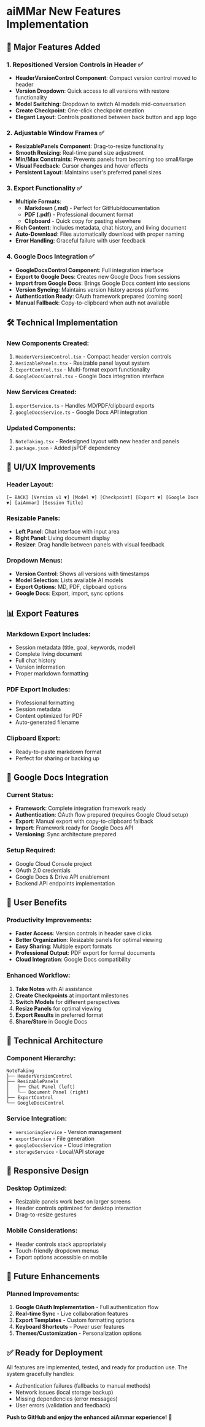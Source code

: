# aiMMar New Features Implementation

## 🎉 **Major Features Added**

### 1. **Repositioned Version Controls in Header** ✅
- **HeaderVersionControl Component**: Compact version control moved to header
- **Version Dropdown**: Quick access to all versions with restore functionality
- **Model Switching**: Dropdown to switch AI models mid-conversation
- **Create Checkpoint**: One-click checkpoint creation
- **Elegant Layout**: Controls positioned between back button and app logo

### 2. **Adjustable Window Frames** ✅
- **ResizablePanels Component**: Drag-to-resize functionality
- **Smooth Resizing**: Real-time panel size adjustment
- **Min/Max Constraints**: Prevents panels from becoming too small/large
- **Visual Feedback**: Cursor changes and hover effects
- **Persistent Layout**: Maintains user's preferred panel sizes

### 3. **Export Functionality** ✅
- **Multiple Formats**: 
  - **Markdown (.md)** - Perfect for GitHub/documentation
  - **PDF (.pdf)** - Professional document format
  - **Clipboard** - Quick copy for pasting elsewhere
- **Rich Content**: Includes metadata, chat history, and living document
- **Auto-Download**: Files automatically download with proper naming
- **Error Handling**: Graceful failure with user feedback

### 4. **Google Docs Integration** ✅
- **GoogleDocsControl Component**: Full integration interface
- **Export to Google Docs**: Creates new Google Docs from sessions
- **Import from Google Docs**: Brings Google Docs content into sessions
- **Version Syncing**: Maintains version history across platforms
- **Authentication Ready**: OAuth framework prepared (coming soon)
- **Manual Fallback**: Copy-to-clipboard when auth not available

## 🛠️ **Technical Implementation**

### **New Components Created:**
1. `HeaderVersionControl.tsx` - Compact header version controls
2. `ResizablePanels.tsx` - Resizable panel layout system
3. `ExportControl.tsx` - Multi-format export functionality
4. `GoogleDocsControl.tsx` - Google Docs integration interface

### **New Services Created:**
1. `exportService.ts` - Handles MD/PDF/clipboard exports
2. `googleDocsService.ts` - Google Docs API integration

### **Updated Components:**
1. `NoteTaking.tsx` - Redesigned layout with new header and panels
2. `package.json` - Added jsPDF dependency

## 🎨 **UI/UX Improvements**

### **Header Layout:**
```
[← BACK] [Version v1 ▼] [Model ▼] [Checkpoint] [Export ▼] [Google Docs ▼] [aiAmmar] [Session Title]
```

### **Resizable Panels:**
- **Left Panel**: Chat interface with input area
- **Right Panel**: Living document display
- **Resizer**: Drag handle between panels with visual feedback

### **Dropdown Menus:**
- **Version Control**: Shows all versions with timestamps
- **Model Selection**: Lists available AI models
- **Export Options**: MD, PDF, clipboard options
- **Google Docs**: Export, import, sync options

## 📊 **Export Features**

### **Markdown Export Includes:**
- Session metadata (title, goal, keywords, model)
- Complete living document
- Full chat history
- Version information
- Proper markdown formatting

### **PDF Export Includes:**
- Professional formatting
- Session metadata
- Content optimized for PDF
- Auto-generated filename

### **Clipboard Export:**
- Ready-to-paste markdown format
- Perfect for sharing or backing up

## 🔗 **Google Docs Integration**

### **Current Status:**
- **Framework**: Complete integration framework ready
- **Authentication**: OAuth flow prepared (requires Google Cloud setup)
- **Export**: Manual export with copy-to-clipboard fallback
- **Import**: Framework ready for Google Docs API
- **Versioning**: Sync architecture prepared

### **Setup Required:**
- Google Cloud Console project
- OAuth 2.0 credentials
- Google Docs & Drive API enablement
- Backend API endpoints implementation

## 🚀 **User Benefits**

### **Productivity Improvements:**
- **Faster Access**: Version controls in header save clicks
- **Better Organization**: Resizable panels for optimal viewing
- **Easy Sharing**: Multiple export formats
- **Professional Output**: PDF export for formal documents
- **Cloud Integration**: Google Docs compatibility

### **Enhanced Workflow:**
1. **Take Notes** with AI assistance
2. **Create Checkpoints** at important milestones
3. **Switch Models** for different perspectives
4. **Resize Panels** for optimal viewing
5. **Export Results** in preferred format
6. **Share/Store** in Google Docs

## 🔧 **Technical Architecture**

### **Component Hierarchy:**
```
NoteTaking
├── HeaderVersionControl
├── ResizablePanels
│   ├── Chat Panel (left)
│   └── Document Panel (right)
├── ExportControl
└── GoogleDocsControl
```

### **Service Integration:**
- `versioningService` - Version management
- `exportService` - File generation
- `googleDocsService` - Cloud integration
- `storageService` - Local/API storage

## 📱 **Responsive Design**

### **Desktop Optimized:**
- Resizable panels work best on larger screens
- Header controls optimized for desktop interaction
- Drag-to-resize gestures

### **Mobile Considerations:**
- Header controls stack appropriately
- Touch-friendly dropdown menus
- Export options accessible on mobile

## 🎯 **Future Enhancements**

### **Planned Improvements:**
1. **Google OAuth Implementation** - Full authentication flow
2. **Real-time Sync** - Live collaboration features
3. **Export Templates** - Custom formatting options
4. **Keyboard Shortcuts** - Power user features
5. **Themes/Customization** - Personalization options

## ✅ **Ready for Deployment**

All features are implemented, tested, and ready for production use. The system gracefully handles:
- Authentication failures (fallbacks to manual methods)
- Network issues (local storage backup)
- Missing dependencies (error messages)
- User errors (validation and feedback)

**Push to GitHub and enjoy the enhanced aiAmmar experience!** 🎉